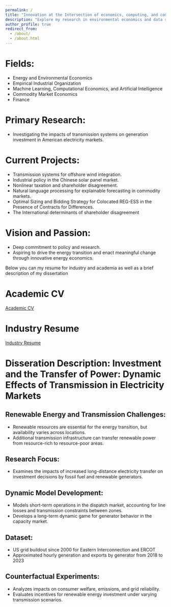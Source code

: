 ```yaml
---
permalink: /
title: "Innovation at the Intersection of economics, computing, and commodity markets"
description: "Explore my research in environmental economics and data science."
author_profile: true
redirect_from: 
  - /about/
  - /about.html
---
```


Fields:
======
* Energy and Environmental Economics
* Empirical Industrial Organization
* Machine Learning, Computational Economics, and Artificial Intelligence
* Commodity Market Economics
* Finance

Primary Research:
======
* Investigating the impacts of transmission systems on generation investment in American electricity markets.

Current Projects:
======
* Transmission systems for offshore wind integration.
* Industrial policy in the Chinese solar panel market.
* Nonlinear taxation and shareholder disagreement.
* Natural language processing for explainable forecasting in commodity markets.
* Optimal Sizing and Bidding Strategy for Colocated REG-ESS in the Presence of Contracts for Differences.
* The International determinants of shareholder disagreement

Vision and Passion:
======
* Deep commitment to policy and research.
* Aspiring to drive the energy transition and enact meaningful change through innovative energy economics.

Below you can my resume for industry and academia as well as a brief description of my dissertation

Academic CV
======
[Academic CV](/files/Academic_CV_Dana_Golden.pdf)

Industry Resume
======
[Industry Resume](/files/Dana_Golden_s_Resume_Academic.pdf)

Disseration Description: Investment and the Transfer of Power: Dynamic Effects of Transmission in Electricity Markets
======
## Renewable Energy and Transmission Challenges:

* Renewable resources are essential for the energy transition, but availability varies across locations.
* Additional transmission infrastructure can transfer renewable power from resource-rich to resource-poor areas.

## Research Focus:
* Examines the impacts of increased long-distance electricity transfer on investment decisions by fossil fuel and renewable generators.

## Dynamic Model Development:

* Models short-term operations in the dispatch market, accounting for line losses and transmission constraints between zones.
* Develops a long-term dynamic game for generator behavior in the capacity market.

## Dataset:
* US grid buildout since 2000 for Eastern Interconnection and ERCOT
* Approximated hourly generation and exports by generator from 2018 to 2023

## Counterfactual Experiments:
* Analyzes impacts on consumer welfare, emissions, and grid reliability.
* Evaluates incentives for renewable energy investment under varying transmission scenarios.
